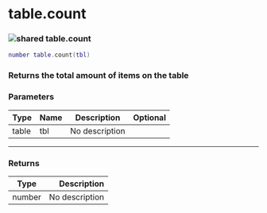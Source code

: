 # table.count

### ![shared](../../home/table\_ext/.gitbook/assets/shared.png) table.count

```lua
number table.count(tbl)
```

### Returns the total amount of items on the table

### Parameters

| Type  | Name | Description    | Optional |
| ----- | ---- | -------------- | -------: |
| table | tbl  | No description |          |

***

### Returns

| Type   |    Description |
| ------ | -------------: |
| number | No description |

